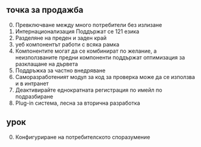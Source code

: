 ## точка за продажба

0. Превключване между много потребители без излизане
1. Интернационализация Поддържат се 121 езика
2. Разделяне на преден и заден край
3. уеб компонентът работи с всяка рамка
4. Компонентите могат да се комбинират по желание, а неизползваните предни компоненти поддържат оптимизация за разклащане на дървета
5. Поддръжка за частно внедряване
6. Саморазработеният модул за код за проверка може да се използва и в интранет
7. Деактивирайте еднократната регистрация по имейл по подразбиране
8. Plug-in система, лесна за вторична разработка

## урок

0. Конфигуриране на потребителското споразумение